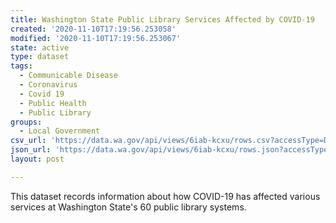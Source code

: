 ```yaml
---
title: Washington State Public Library Services Affected by COVID-19
created: '2020-11-10T17:19:56.253058'
modified: '2020-11-10T17:19:56.253067'
state: active
type: dataset
tags:
  - Communicable Disease
  - Coronavirus
  - Covid 19
  - Public Health
  - Public Library
groups:
  - Local Government
csv_url: 'https://data.wa.gov/api/views/6iab-kcxu/rows.csv?accessType=DOWNLOAD'
json_url: 'https://data.wa.gov/api/views/6iab-kcxu/rows.json?accessType=DOWNLOAD'
layout: post

---
```

This dataset records information about how COVID-19 has affected various services at Washington State's 60 public library systems.
